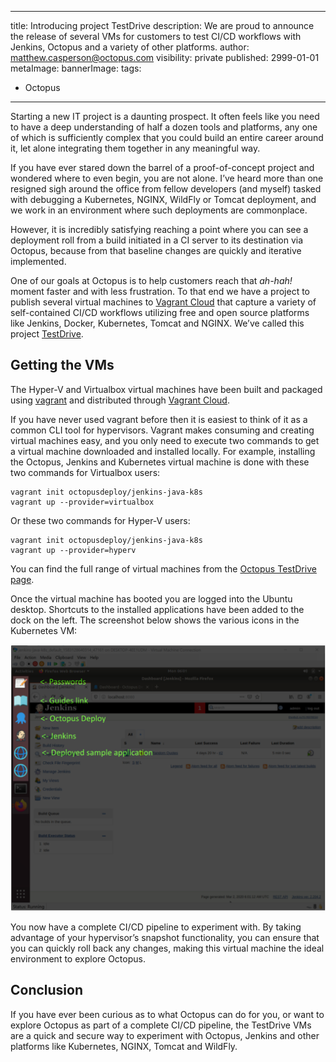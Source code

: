 
---
title: Introducing project TestDrive
description: We are proud to announce the release of several VMs for customers to test CI/CD workflows with Jenkins, Octopus and a variety of other platforms.
author: matthew.casperson@octopus.com
visibility: private
published: 2999-01-01
metaImage:
bannerImage:
tags:
 - Octopus
---

Starting a new IT project is a daunting prospect. It often feels like you need to have a deep understanding of half a dozen tools and platforms, any one of which is sufficiently complex that you could build an entire career around it, let alone integrating them together in any meaningful way.

If you have ever stared down the barrel of a proof-of-concept project and wondered where to even begin, you are not alone. I’ve heard more than one resigned sigh around the office from fellow developers (and myself) tasked with debugging a Kubernetes, NGINX, WildFly or Tomcat deployment, and we work in an environment where such deployments are commonplace.

However, it is incredibly satisfying reaching a point where you can see a deployment roll from a build initiated in a CI server to its destination via Octopus, because from that baseline changes are quickly and iterative implemented.

One of our goals at Octopus is to help customers reach that *ah-hah!* moment faster and with less frustration. To that end we have a project to publish several virtual machines to [Vagrant Cloud](https://app.vagrantup.com/octopusdeploy) that capture a variety of self-contained CI/CD workflows utilizing free and open source platforms like Jenkins, Docker, Kubernetes, Tomcat and NGINX. We’ve called this project [TestDrive](https://octopus.com/testdrive).

## Getting the VMs

The Hyper-V and Virtualbox virtual machines have been built and packaged using [vagrant](https://www.vagrantup.com/) and distributed through [Vagrant Cloud](https://app.vagrantup.com/octopusdeploy).  

If you have never used vagrant before then it is easiest to think of it as a common CLI tool for hypervisors. Vagrant makes consuming and creating virtual machines easy, and you only need to execute two commands to get a virtual machine downloaded and installed locally. For example, installing the Octopus, Jenkins and Kubernetes virtual machine is done with these two commands for Virtualbox users:

```
vagrant init octopusdeploy/jenkins-java-k8s
vagrant up --provider=virtualbox
```

Or these two commands for Hyper-V users:

```
vagrant init octopusdeploy/jenkins-java-k8s
vagrant up --provider=hyperv
```

You can find the full range of virtual machines from the [Octopus TestDrive page](https://octopus.com/testdrive).

Once the virtual machine has booted you are logged into the Ubuntu desktop. Shortcuts to the installed applications have been added to the dock on the left. The screenshot below shows the various icons in the Kubernetes VM:

![](ubuntu-desktop.png "width=500")

You now have a complete CI/CD pipeline to experiment with. By taking advantage of your hypervisor’s snapshot functionality, you can ensure that you can quickly roll back any changes, making this virtual machine the ideal environment to explore Octopus.

## Conclusion

If you have ever been curious as to what Octopus can do for you, or want to explore Octopus as part of a complete CI/CD pipeline, the TestDrive VMs are a quick and secure way to experiment with Octopus, Jenkins and other platforms like Kubernetes, NGINX, Tomcat and WildFly.
